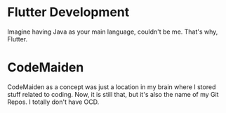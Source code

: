 # Flutter Development
Imagine having Java as your main language, couldn't be me.
That's why, Flutter.
# CodeMaiden
CodeMaiden as a concept was just a location in my brain where I stored
stuff related to coding. Now, it is still that, but it's also the name
of my Git Repos. I totally don't have OCD.

